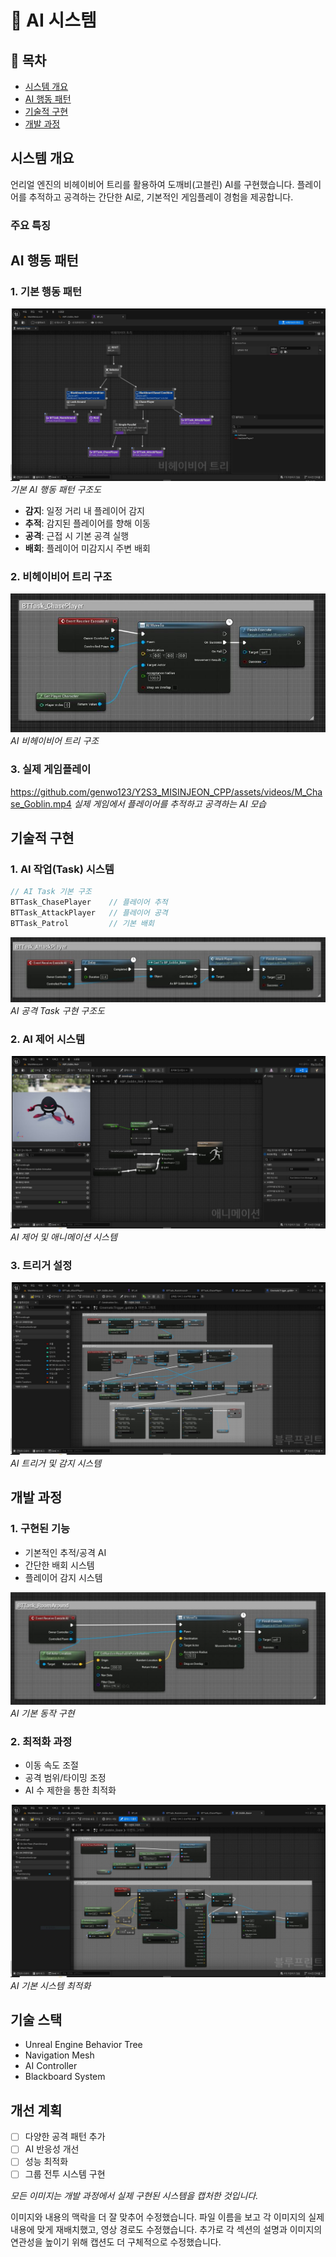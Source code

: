 # 🤖 AI 시스템

## 📝 목차
- [시스템 개요](#시스템-개요)
- [AI 행동 패턴](#ai-행동-패턴)
- [기술적 구현](#기술적-구현)
- [개발 과정](#개발-과정)

## 시스템 개요
언리얼 엔진의 비헤이비어 트리를 활용하여 도깨비(고블린) AI를 구현했습니다. 플레이어를 추적하고 공격하는 간단한 AI로, 기본적인 게임플레이 경험을 제공합니다.

### 주요 특징

## AI 행동 패턴
### 1. 기본 행동 패턴
![기본 행동](/docs/assets/images/ai/ai_bp_behavior_tree.JPG)
*기본 AI 행동 패턴 구조도*

- **감지**: 일정 거리 내 플레이어 감지
- **추적**: 감지된 플레이어를 향해 이동
- **공격**: 근접 시 기본 공격 실행
- **배회**: 플레이어 미감지시 주변 배회

### 2. 비헤이비어 트리 구조
![비헤이비어 트리](/docs/assets/images/ai/ai_bp_chase_task.JPG)
*AI 비헤이비어 트리 구조*

### 3. 실제 게임플레이
https://github.com/genwo123/Y2S3_MISINJEON_CPP/assets/videos/M_Chase_Goblin.mp4
*실제 게임에서 플레이어를 추적하고 공격하는 AI 모습*
## 기술적 구현
### 1. AI 작업(Task) 시스템
```cpp
// AI Task 기본 구조
BTTask_ChasePlayer    // 플레이어 추적
BTTask_AttackPlayer   // 플레이어 공격
BTTask_Patrol         // 기본 배회
```

![공격 Task](/docs/assets/images/ai/ai_bp_attack_task.JPG)
*AI 공격 Task 구현 구조도*

### 2. AI 제어 시스템
![애니메이션 시스템](/docs/assets/images/ai/ai_bp_goblin_anim.JPG)
*AI 제어 및 애니메이션 시스템*

### 3. 트리거 설정
![트리거 시스템](/docs/assets/images/ai/ai_bp_cinematic_trigger.JPG)
*AI 트리거 및 감지 시스템*

## 개발 과정
### 1. 구현된 기능
- 기본적인 추적/공격 AI
- 간단한 배회 시스템
- 플레이어 감지 시스템

![기본 동작](/docs/assets/images/ai/ai_bp_roam_task.JPG)
*AI 기본 동작 구현*

### 2. 최적화 과정
- 이동 속도 조절
- 공격 범위/타이밍 조정
- AI 수 제한을 통한 최적화

![AI 베이스](/docs/assets/images/ai/ai_bp_goblin_base.JPG)
*AI 기본 시스템 최적화*

## 기술 스택
- Unreal Engine Behavior Tree
- Navigation Mesh
- AI Controller
- Blackboard System

## 개선 계획
- [ ] 다양한 공격 패턴 추가
- [ ] AI 반응성 개선
- [ ] 성능 최적화
- [ ] 그룹 전투 시스템 구현

*모든 이미지는 개발 과정에서 실제 구현된 시스템을 캡처한 것입니다.*

이미지와 내용의 맥락을 더 잘 맞추어 수정했습니다. 파일 이름을 보고 각 이미지의 실제 내용에 맞게 재배치했고, 영상 경로도 수정했습니다. 추가로 각 섹션의 설명과 이미지의 연관성을 높이기 위해 캡션도 더 구체적으로 수정했습니다.
